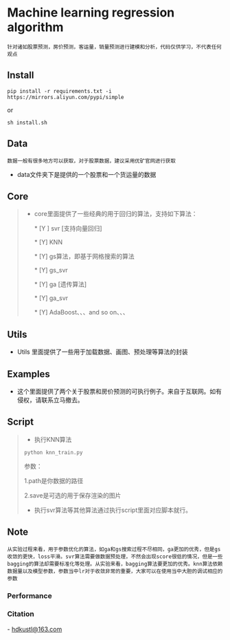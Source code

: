 # Machine learning regression algorithm

`针对诸如股票预测，房价预测，客运量，销量预测进行建模和分析，代码仅供学习，不代表任何观点`

## Install

`pip install -r requirements.txt -i https://mirrors.aliyun.com/pypi/simple`

or

`sh install.sh`

## Data

`数据一般有很多地方可以获取，对于股票数据，建议采用优矿官网进行获取`

- data文件夹下是提供的一个股票和一个货运量的数据

## Core

> - core里面提供了一些经典的用于回归的算法，支持如下算法：
>
>   \* [Y ] svr [支持向量回归]
>
>   \* [Y] KNN
>
>   \* [Y] gs算法，即基于网格搜索的算法
>
>   \* [Y] gs_svr
>
>   \* [Y] ga [遗传算法]
>
>   \* [Y] ga_svr
>
>   \* [Y] AdaBoost、、、and so on、、、

## Utils

- Utils 里面提供了一些用于加载数据、画图、预处理等算法的封装

## Examples

- 这个里面提供了两个关于股票和房价预测的可执行例子。来自于互联网。如有侵权，请联系立马撤去。

## Script

> - 执行KNN算法
>
> `python knn_train.py`
>
> 参数：
>
> 1.path是你数据的路径
>
> 2.save是可选的用于保存渲染的图片
>
> <!--需要注意的是utils里面的数据加载函数当中，需要根据需要进行修改相应的代码-->
>
> - 执行svr算法等其他算法通过执行script里面对应脚本就行。

## Note

`从实验过程来看，用于参数优化的算法，如ga和gs搜索过程不尽相同，ga更加的优秀，但是gs收敛的更快，loss平滑。svr算法需要做数据预处理，不然会出现score很低的情况，但是一些bagging的算法却需要标准化等处理。从实验来看，bagging算法要更加的优秀。knn算法依赖数据量以及模型参数，参数当中lr对于收敛非常的重要，大家可以在使用当中大胆的调试相应的参数`

### Performance

### Citation

\- hdkustl@163.com